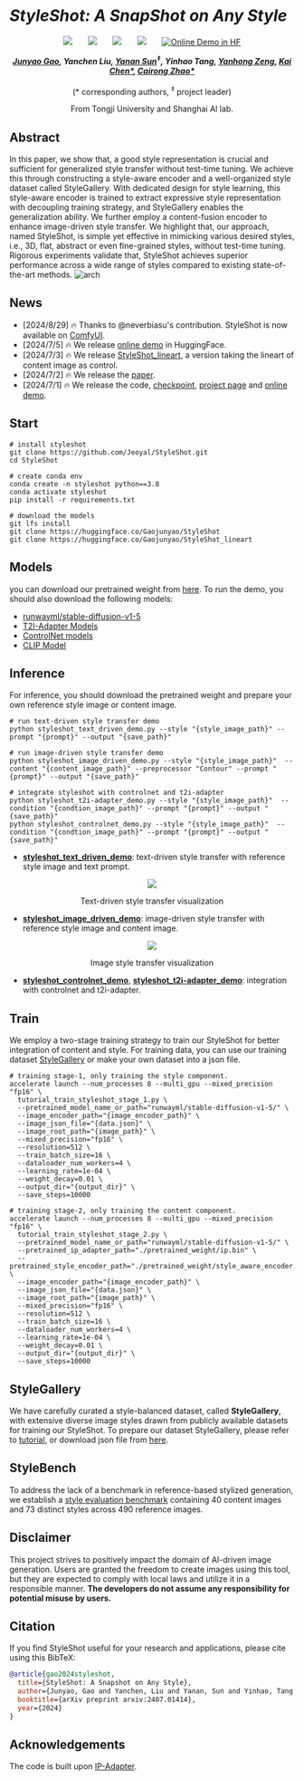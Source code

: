 # ___***StyleShot: A SnapShot on Any Style***___

<div align="center">

 <a href='https://arxiv.org/abs/2407.01414'><img src='https://img.shields.io/badge/arXiv-2407.01414-b31b1b.svg'></a> &nbsp;&nbsp;&nbsp;&nbsp;&nbsp;
 <a href='https://styleshot.github.io/'><img src='https://img.shields.io/badge/Project-Page-Green'></a> &nbsp;&nbsp;&nbsp;&nbsp;&nbsp;
<a href='https://openxlab.org.cn/apps/detail/lianchen/StyleShot'><img src='https://cdn-static.openxlab.org.cn/app-center/openxlab_app.svg'></a> &nbsp;&nbsp;&nbsp;&nbsp;&nbsp;
<a href='https://huggingface.co/Gaojunyao/StyleShot'><img src='https://img.shields.io/badge/%F0%9F%A4%97%20Hugging%20Face-Model-blue'></a> &nbsp;&nbsp;&nbsp;&nbsp;&nbsp;
<a target="_blank" href="https://huggingface.co/spaces/nowsyn/StyleShot">
  <img src="https://huggingface.co/datasets/huggingface/badges/raw/main/open-in-hf-spaces-sm.svg" alt="Online Demo in HF"/>
</a>

_**[Junyao Gao](https://jeoyal.github.io/home/), Yanchen Liu, [Yanan Sun](https://scholar.google.com/citations?hl=zh-CN&user=6TA1oPkAAAAJ)<sup>&Dagger;</sup>, Yinhao Tang, [Yanhong Zeng](https://zengyh1900.github.io/), [Kai Chen*](https://chenkai.site/), [Cairong Zhao*](https://vill-lab.github.io/)**_
<br><br>
(* corresponding authors, <sup>&Dagger;</sup> project leader)

From Tongji University and Shanghai AI lab.

</div>

## Abstract

In this paper, we show that, a good style representation is crucial and sufficient for generalized style transfer without test-time tuning.
We achieve this through constructing a style-aware encoder and a well-organized style dataset called StyleGallery.
With dedicated design for style learning, this style-aware encoder is trained to extract expressive style representation with decoupling training strategy, and StyleGallery enables the generalization ability.
We further employ a content-fusion encoder to enhance image-driven style transfer.
We highlight that, our approach, named StyleShot, is simple yet effective in mimicking various desired styles, i.e., 3D, flat, abstract or even fine-grained styles, without test-time tuning. Rigorous experiments validate that, StyleShot achieves superior performance across a wide range of styles compared to existing state-of-the-art methods.
![arch](assets/teasers.png)

## News
- [2024/8/29] 🔥 Thanks to @neverbiasu's contribution. StyleShot is now available on [ComfyUI](https://github.com/neverbiasu/ComfyUI-StyleShot).
- [2024/7/5] 🔥 We release [online demo](https://huggingface.co/spaces/nowsyn/StyleShot) in HuggingFace.
- [2024/7/3] 🔥 We release [StyleShot_lineart](https://huggingface.co/Gaojunyao/StyleShot_lineart), a version taking the lineart of content image as control.
- [2024/7/2] 🔥 We release the [paper](https://arxiv.org/abs/2407.01414).
- [2024/7/1] 🔥 We release the code, [checkpoint](https://huggingface.co/Gaojunyao/StyleShot), [project page](https://styleshot.github.io/) and [online demo](https://openxlab.org.cn/apps/detail/lianchen/StyleShot).

## Start

```
# install styleshot
git clone https://github.com/Jeoyal/StyleShot.git
cd StyleShot

# create conda env
conda create -n styleshot python==3.8
conda activate styleshot
pip install -r requirements.txt

# download the models
git lfs install
git clone https://huggingface.co/Gaojunyao/StyleShot
git clone https://huggingface.co/Gaojunyao/StyleShot_lineart
```

## Models

you can download our pretrained weight from [here](https://huggingface.co/Gaojunyao/StyleShot). To run the demo, you should also download the following models:
- [runwayml/stable-diffusion-v1-5](https://huggingface.co/runwayml/stable-diffusion-v1-5)
- [T2I-Adapter Models](https://huggingface.co/TencentARC)
- [ControlNet models](https://huggingface.co/lllyasviel)
- [CLIP Model](https://huggingface.co/laion/CLIP-ViT-H-14-laion2B-s32B-b79K)


## Inference
For inference, you should download the pretrained weight and prepare your own reference style image or content image.

```
# run text-driven style transfer demo
python styleshot_text_driven_demo.py --style "{style_image_path}" --prompt "{prompt}" --output "{save_path}"

# run image-driven style transfer demo
python styleshot_image_driven_demo.py --style "{style_image_path}"  --content "{content_image_path}" --preprocessor "Contour" --prompt "{prompt}" --output "{save_path}"

# integrate styleshot with controlnet and t2i-adapter
python styleshot_t2i-adapter_demo.py --style "{style_image_path}"  --condition "{condtion_image_path}" --prompt "{prompt}" --output "{save_path}"
python styleshot_controlnet_demo.py --style "{style_image_path}"  --condition "{condtion_image_path}" --prompt "{prompt}" --output "{save_path}"
```

- [**styleshot_text_driven_demo**](styleshot_text_driven_demo.py): text-driven style transfer with reference style image and text prompt.

<div align="center">
<img src=assets/text_driven.png>
<p>Text-driven style transfer visualization</p>
</div>

- [**styleshot_image_driven_demo**](styleshot_image_driven_demo.py): image-driven style transfer with reference style image and content image.

<div align="center">
<img src=assets/image_driven.png>
 <p>Image style transfer visualization</p>
</div>

- [**styleshot_controlnet_demo**](styleshot_controlnet_demo.py), [**styleshot_t2i-adapter_demo**](styleshot_t2i-adapter_demo.py): integration with controlnet and t2i-adapter.

## Train
We employ a two-stage training strategy to train our StyleShot for better integration of content and style. For training data, you can use our training dataset [StyleGallery](#style_gallery) or make your own dataset into a json file.

```
# training stage-1, only training the style component.
accelerate launch --num_processes 8 --multi_gpu --mixed_precision "fp16" \
  tutorial_train_styleshot_stage_1.py \
  --pretrained_model_name_or_path="runwayml/stable-diffusion-v1-5/" \
  --image_encoder_path="{image_encoder_path}" \
  --image_json_file="{data.json}" \
  --image_root_path="{image_path}" \
  --mixed_precision="fp16" \
  --resolution=512 \
  --train_batch_size=16 \
  --dataloader_num_workers=4 \
  --learning_rate=1e-04 \
  --weight_decay=0.01 \
  --output_dir="{output_dir}" \
  --save_steps=10000

# training stage-2, only training the content component.
accelerate launch --num_processes 8 --multi_gpu --mixed_precision "fp16" \
  tutorial_train_styleshot_stage_2.py \
  --pretrained_model_name_or_path="runwayml/stable-diffusion-v1-5/" \
  --pretrained_ip_adapter_path="./pretrained_weight/ip.bin" \
  --pretrained_style_encoder_path="./pretrained_weight/style_aware_encoder.bin" \
  --image_encoder_path="{image_encoder_path}" \
  --image_json_file="{data.json}" \
  --image_root_path="{image_path}" \
  --mixed_precision="fp16" \
  --resolution=512 \
  --train_batch_size=16 \
  --dataloader_num_workers=4 \
  --learning_rate=1e-04 \
  --weight_decay=0.01 \
  --output_dir="{output_dir}" \
  --save_steps=10000
```

## StyleGallery<a name="style_gallery"></a>
We have carefully curated a style-balanced dataset, called **StyleGallery**, with extensive diverse image styles drawn from publicly available datasets for training our StyleShot. 
To prepare our dataset StyleGallery, please refer to [tutorial](DATASET.md), or download json file from [here](https://drive.google.com/drive/folders/10T3t58rQKDmYOLschUYj0tzm6zuOngMd?usp=drive_link).

## StyleBench
To address the lack of a benchmark in reference-based stylized generation, we establish a <a href='https://drive.google.com/file/d/1Q_jbI25NfqZvuwWv53slmovqyW_L4k2r/view?usp=drive_link'>style evaluation benchmark</a> containing 40 content images and 73 distinct styles across 490 reference images.

## Disclaimer

This project strives to positively impact the domain of AI-driven image generation. Users are granted the freedom to create images using this tool, but they are expected to comply with local laws and utilize it in a responsible manner. **The developers do not assume any responsibility for potential misuse by users.**


## Citation
If you find StyleShot useful for your research and applications, please cite using this BibTeX:
```bibtex
@article{gao2024styleshot,
  title={StyleShot: A Snapshot on Any Style},
  author={Junyao, Gao and Yanchen, Liu and Yanan, Sun and Yinhao, Tang and Yanhong, Zeng and Kai, Chen and Cairong, Zhao},
  booktitle={arXiv preprint arxiv:2407.01414},
  year={2024}
}
```

## Acknowledgements
The code is built upon <a href='https://github.com/tencent-ailab/IP-Adapter'>IP-Adapter</a>.
